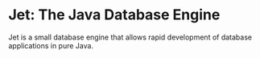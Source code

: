 # Jet: The Java Database Engine

Jet is a small database engine that allows rapid development of database
applications in pure Java.
